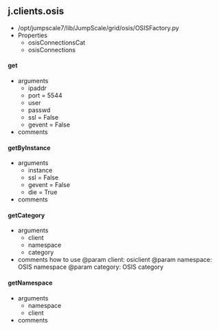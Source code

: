 ## j.clients.osis

- /opt/jumpscale7/lib/JumpScale/grid/osis/OSISFactory.py
- Properties
    - osisConnectionsCat
    - osisConnections

#### get 
- arguments
    - ipaddr
    - port = 5544
    - user
    - passwd
    - ssl = False
    - gevent = False
- comments
    

#### getByInstance 
- arguments
    - instance
    - ssl = False
    - gevent = False
    - die = True
- comments
    

#### getCategory 
- arguments
    - client
    - namespace
    - category
- comments
    how to use
    @param client: osiclient
    @param namespace: OSIS namespace
    @param category: OSIS category

#### getNamespace 
- arguments
    - namespace
    - client
- comments
    


